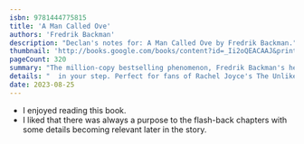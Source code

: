 ```yaml
---
isbn: 9781444775815
title: 'A Man Called Ove'
authors: 'Fredrik Backman'
description: "Declan's notes for: A Man Called Ove by Fredrik Backman."
thumbnail: 'http://books.google.com/books/content?id=_Ii2oQEACAAJ&printsec=frontcover&img=1&zoom=5&source=gbs_api'
pageCount: 320
summary: "The million-copy bestselling phenomenon, Fredrik Backman's heartwarming debut is a funny, moving, uplifting tale of love and community that will leave you with a spring"
details: "  in your step. Perfect for fans of Rachel Joyce's The Unlikely Pilgrimage of Harold Fry, Graeme Simsion's The Rosie Project and David Nicholl's US. New York Times bestseller 'Warm, funny, and almost unbearably moving' Daily Mail 'Rescued all those men who constantly mean to read novels but never get round to it' Spectator Books of the Year At first sight, Ove is almost certainly the grumpiest man you will ever meet. He thinks himself surrounded by idiots - neighbours who can't reverse a trailer properly, joggers, shop assistants who talk in code, and the perpetrators of the vicious coup d'etat that ousted him as Chairman of the Residents' Association. He will persist in making his daily inspection rounds of the local streets. But isn't it rare, these days, to find such old-fashioned clarity of belief and deed? Such unswerving conviction about what the world should be, and a lifelong dedication to making it just so? In the end, you will see, there is something about Ove that is quite irresistible..."
date: 2023-08-25
---
```


- I enjoyed reading this book.
- I liked that there was always a purpose to the flash-back chapters with some details becoming relevant later in the story.
